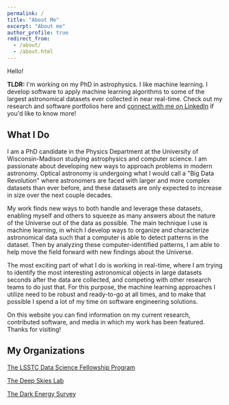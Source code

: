 ```yaml
---
permalink: /
title: "About Me"
excerpt: "About me"
author_profile: true
redirect_from: 
  - /about/
  - /about.html
---
```

Hello!

**TLDR:** I'm working on my PhD in astrophysics. I like machine learning. I develop software to apply machine learning algorithms to some of the largest astronomical datasets ever collected in near real-time. Check out my research and software portfolios here and [connect with me on LinkedIn](https://www.linkedin.com/in/robert-morgan-0a1857155/) if you'd like to know more!

## What I Do

I am a PhD candidate in the Physics Department at the University of Wisconsin-Madison studying astrophysics and computer science. I am passionate about developing new ways to approach problems in modern astronomy. Optical astronomy is undergoing what I would call a "Big Data Revolution" where astronomers are faced with larger and more complex datasets than ever before, and these datasets are only expected to increase in size over the next couple decades.

My work finds new ways to both handle and leverage these datasets, enabling myself and others to squeeze as many answers about the nature of the Universe out of the data as possible. The main technique I use is machine learning, in which I develop ways to organize and characterize astronomical data such that a computer is able to detect patterns in the dataset. Then by analyzing these computer-identified patterns, I am able to help move the field forward with new findings about the Universe.

The most exciting part of what I do is working in real-time, where I am trying to identify the most interesting astronomical objects in large datasets seconds after the data are collected, and competing with other research teams to do just that. For this purpose, the machine learning approaches I utilize need to be robust and ready-to-go at all times, and to make that possible I spend a lot of my time on software engineering solutions.

On this website you can find information on my current research, contributed software, and media in which my work has been featured. Thanks for visiting!

## My Organizations

[The LSSTC Data Science Fellowship Program](https://astrodatascience.org/)

[The Deep Skies Lab](https://deepskieslab.com/)

[The Dark Energy Survey](https://www.darkenergysurvey.org/)
